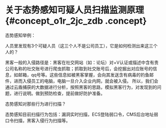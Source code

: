 # 关于态势感知可疑人员扫描监测原理 {#concept_o1r_2jc_zdb .concept}

态势感知举例：

人员里发现有3个可疑人员（这三个人不是公司员工），它是如何检测出来这三个人的？

黑客一般的入侵路径是：黑客在社交网站（如：论坛）对+V认证或描述中含有贵公司名称的社交账号进行爬虫抓取；抓取到社交账号后，会挖掘出对应账号的信息，如邮箱，qq号等。这些信息如被黑客掌握，会向其发送含有病毒的钓鱼邮件，进而入侵员工的电脑，电脑一旦介入企业内网，就会被入侵。 所以，我们会通过云盾捕获的大数据进行分析，按照黑客的思路，模拟黑客行为，对发现到的问题，进行说明。做到预防检查，提前做好防护准备。

态势感知对那些行为进行扫描？

态势感知目前扫描行为包括：漏洞实时扫描，ECS登陆弱口令，CMS后台地址弱口令扫描，黑客入侵行为扫描等。

